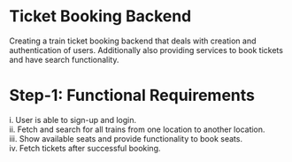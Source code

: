 ﻿# Ticket Booking Backend

Creating a train ticket booking backend that deals 
with creation and authentication of users. Additionally also providing 
services to book tickets and have search functionality.

# Step-1: Functional Requirements
i. User is able to sign-up and login.  
ii. Fetch and search for all trains from one location to another location.  
iii. Show available seats and provide functionality to book seats.  
iv. Fetch tickets after successful booking.  




